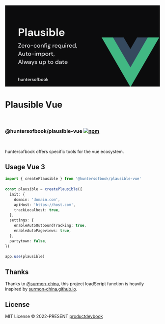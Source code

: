 ![alt text](https://github.com/huntersofbook/huntersofbook/blob/main/docs/public/images/plausible-vue.png?raw=true)
# Plausible Vue
<br/>

### @huntersofbook/plausible-vue [![npm](https://img.shields.io/npm/v/@huntersofbook/plausible-vue.svg)](https://npmjs.com/package/@hunterofbook/plausible-vue)
<br/>

huntersofbook offers specific tools for the vue ecosystem.

## Usage Vue 3

```ts
import { createPlausible } from '@huntersofbook/plausible-vue'

const plausible = createPlausible({
  init: {
    domain: 'domain.com',
    apiHost: 'https://host.com',
    trackLocalhost: true,
  },
  settings: {
    enableAutoOutboundTracking: true,
    enableAutoPageviews: true,
  },
  partytown: false,
})

app.use(plausible)

```

## Thanks

Thanks to [@surmon-china](https://github.com/surmon-china), this project loadScript function is heavily inspired by [surmon-china.github.io](https://github.com/surmon-china/surmon-china.github.io).

## License

MIT License © 2022-PRESENT [productdevbook](https://github.com/productdevbook)